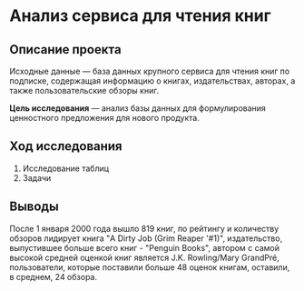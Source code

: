 # Анализ сервиса для чтения книг

## Описание проекта
Исходные данные — база данных крупного сервиса для чтения книг по подписке, содержащая информацию о книгах, издательствах, авторах, а также пользовательские обзоры книг.

**Цель исследования** — анализ базы данных для формулирования ценностного предложения для нового продукта.

## Ход исследования

 1. Исследование таблиц
 2. Задачи

 ## Выводы
После 1 января 2000 года вышло 819 книг, по рейтингу и количеству обзоров лидирует книга "A Dirty Job (Grim Reaper '#1)", издательство, выпустившее больше всего книг - "Penguin Books", автором с самой высокой средней оценкой книг является J.K. Rowling/Mary GrandPré, пользователи, которые поставили больше 48 оценок книгам, оставили, в среднем, 24 обзора.